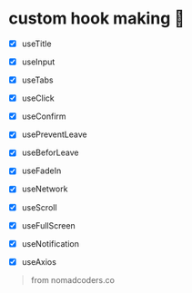 # custom hook making :fishing_pole_and_fish:

- [x] useTitle
- [x] useInput
- [x] useTabs
- [x] useClick
- [x] useConfirm
- [x] usePreventLeave
- [x] useBeforLeave
- [x] useFadeIn
- [x] useNetwork
- [x] useScroll
- [x] useFullScreen
- [x] useNotification
- [x] useAxios



> from nomadcoders.co
